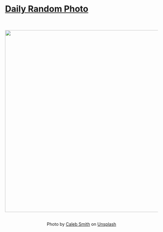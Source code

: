 # [Daily Random Photo](https://www.dailyrandomphoto.com/)

<div align="center">
  <br>
  <br>
  <a href="https://www.dailyrandomphoto.com/p/2023/2023-07-30/"><img src="https://images.unsplash.com/photo-1688367785310-c8c013548288?crop=entropy&cs=tinysrgb&fit=max&fm=jpg&ixid=M3w3NzUwOHwwfDF8cmFuZG9tfHx8fHx8fHx8MTY5MDY3NzM4OHw&ixlib=rb-4.0.3&q=80&w=1080" width="600px"></a>
  <br>
  <br>
  <p class="has-text-grey">Photo by <a href="https://unsplash.com/@caleb_smithy?utm_source=Daily%20Random%20Photo&amp;utm_medium=referral" target="_blank" rel="noopener noreferrer">Caleb Smith</a> on <a href="https://unsplash.com/photos/an-aerial-view-of-a-sandy-beach-and-ocean-nneS_1Y9t_E?utm_source=Daily%20Random%20Photo&amp;utm_medium=referral" target="_blank" rel="noopener noreferrer">Unsplash</a></p>
</div>
